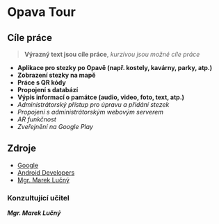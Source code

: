 # Opava Tour
## Cíle práce
> **Výrazný text jsou cíle práce**, 
> *kurzívou jsou možné cíle práce*
- **Aplikace pro stezky po Opavě (např. kostely, kavárny, parky, atp.)**
- **Zobrazení stezky na mapě**
- **Práce s QR kódy**
- **Propojení s databází**
- **Výpis informací o památce (audio, video, foto, text, atp.)**
- *Administrátorský přístup pro úpravu a přidání stezek*
- *Propojení s administrátorským webovým serverem*
- *AR funkčnost*
- *Zveřejnění na Google Play*
## Zdroje 
- [Google](https://www.google.cz/)
- [Android Developers](https://developer.android.com/)
- [Mgr. Marek Lučný](http://lucny.sspu-opava.cz/)
### Konzultující učitel
**_Mgr. Marek Lučný_**
